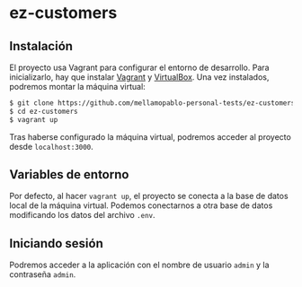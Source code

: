 # ez-customers

## Instalación

El proyecto usa Vagrant para configurar el entorno de desarrollo. Para 
inicializarlo, hay que instalar 
[Vagrant](https://www.vagrantup.com/downloads.html) y 
[VirtualBox](https://www.virtualbox.org/wiki/Downloads). Una vez instalados,
podremos montar la máquina virtual:

```sh
$ git clone https://github.com/mellamopablo-personal-tests/ez-customers.git
$ cd ez-customers
$ vagrant up
```

Tras haberse configurado la máquina virtual, podremos acceder al proyecto 
desde `localhost:3000`.


## Variables de entorno

Por defecto, al hacer `vagrant up`, el proyecto se conecta a la base de datos
local de la máquina virtual. Podemos conectarnos a otra base de datos 
modificando los datos del archivo `.env`.

## Iniciando sesión

Podremos acceder a la aplicación con el nombre de usuario `admin` y la 
contraseña `admin`.
